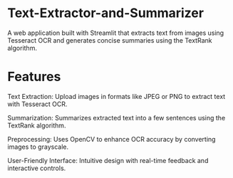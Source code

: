 # Text-Extractor-and-Summarizer
A web application built with Streamlit that extracts text from images using Tesseract OCR and generates concise summaries using the TextRank algorithm.

# Features
  <p>Text Extraction: Upload images in formats like JPEG or PNG to extract text with Tesseract OCR.</p>
  <p>Summarization: Summarizes extracted text into a few sentences using the TextRank algorithm.</p>
  <p>Preprocessing: Uses OpenCV to enhance OCR accuracy by converting images to grayscale.</p>
  <p>User-Friendly Interface: Intuitive design with real-time feedback and interactive controls.</p>
